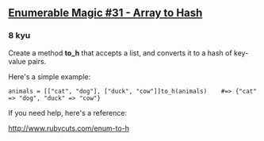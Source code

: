 <h2><a href=https://www.codewars.com/kata/545b35e882e55d9c6400007a/train/ruby target="_blank">Enumerable Magic #31 - Array to Hash</a></h2><h3>8 kyu</h3><p>Create a method <strong>to_h</strong> that accepts a list, and converts it to a hash of key-value pairs.</p><p>Here's a simple example:</p><pre><code>animals = [["cat", "dog"], ["duck", "cow"]]to_h(animals)    #=&gt; {"cat" =&gt; "dog", "duck" =&gt; "cow"}</code></pre><p>If you need help, here's a reference:</p><p><a href="http://www.rubycuts.com/enum-to-h" data-turbolinks="false" target="_blank">http://www.rubycuts.com/enum-to-h</a></p>